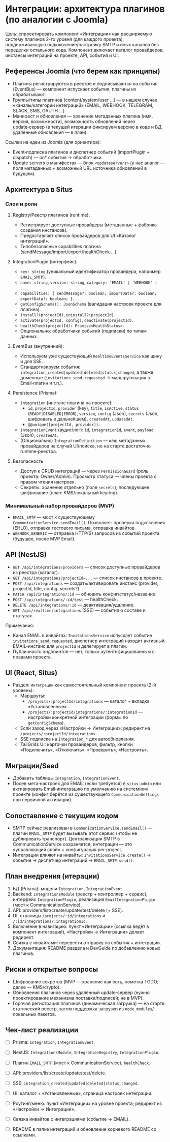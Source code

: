 # Интеграции: архитектура плагинов (по аналогии с Joomla)

Цель: спроектировать компонент «Интеграции» как расширяемую систему плагинов 2-го уровня (для каждого проекта), поддерживающую подключение/настройку SMTP и иных каналов без переделки остального кода. Компонент включает каталог провайдеров, инстансы интеграций на проекте, API, события и UI.

## Референсы Joomla (что берем как принципы)

- Плагины регистрируются в реестре и подписываются на события (EventBus) — компонент испускает события, плагины их обрабатывают.
- Группы/типы плагинов (content/system/user …) — в нашем случае «каналы/категории интеграций» (EMAIL, WEBHOOK, TELEGRAM, SLACK, SMS, OAUTH …).
- Манифест и обновления — хранение метаданных плагина (имя, версия, возможности), возможность обновлений через update‑сервер (в текущей итерации фиксируем версию в коде и БД, удалённые обновления — в план).

Ссылки на идеи из Joomla (для ориентира):
- Event‑подписка плагинов и диспетчер событий (importPlugin + dispatch) — on* события → обработчики.
- Update servers в манифестах — блок `<updateservers>` (у нас аналог — поля метаданных + возможный URL источника обновлений в будущем).

## Архитектура в Situs

### Слои и роли

1) Registry/Реестр плагинов (runtime):
   - Регистрирует доступные провайдеры (метаданные + фабрика создания инстансов).
   - Предоставляет список провайдеров для UI «Каталог интеграций».
   - Типобезопасные capabilities плагина (sendMessage/import/export/healthCheck …).

2) IntegrationPlugin (интерфейс):
   - `key: string` (уникальный идентификатор провайдера, например `EMAIL_SMTP`).
   - `name: string`, `version: string`, `category: 'EMAIL' | 'WEBHOOK' | ...`.
   - `capabilities: { sendMessage?: boolean; importData?: boolean; exportData?: boolean; }`.
   - `getConfigSchema(): JsonSchema` (валидация настроек проекта для плагина).
   - `install?(projectId)`, `uninstall?(projectId)`.
   - `activate(projectId, config)`, `deactivate(projectId)`.
   - `healthCheck(projectId): Promise<HealthStatus>`.
   - Опционально: обработчики событий (подписки) по типам данных.

3) EventBus (внутренний):
   - Используем уже существующий `RealtimeEventsService` как шину и для SSE.
   - Стандартизируем события: `integration_created|updated|deleted|status_changed`, а также доменные (`invitations_send_requested` → маршрутизация в Email‑плагин и т.п.).

4) Persistence (Prisma):
   - `Integration` (инстанс плагина на проекте):
     - `id`, `projectId`, `provider` (key), `title`, `isActive`, `status` (`READY|DISABLED|ERROR`), `version`, `config` (Json), `secrets` (Json, шифровать в дальнейшем), `createdAt`, `updatedAt`.
     - `@@unique([projectId, provider])`.
   - `IntegrationEvent` (аудит/лог): `id`, `integrationId`, `event`, `payload` (Json), `createdAt`.
   - (Опционально) `IntegrationDefinition` — кэш метаданных провайдеров на случай UI/поиска, но на старте достаточно runtime‑реестра.

5) Безопасность
   - Доступ к CRUD интеграций — через `PermissionGuard` (роль проекта: Owner/Admin). Просмотр статуса — члены проекта с правом чтения настроек.
   - Секреты: хранение отдельно (поле `secrets`), последующее шифрование (план: KMS/локальный keyring).

### Минимальный набор провайдеров (MVP)

- `EMAIL_SMTP` — мост к существующему `CommunicationService.sendEmail()`. Позволяет: проверка подключения (EHLO), отправка тестового письма, отправка инвайтов.
- `WEBHOOK_GENERIC` — отправка HTTP(S) запросов из событий проекта (будущее, после MVP Email).

## API (NestJS)

- `GET /api/integrations/providers` — список доступных провайдеров из реестра (каталог).
- `GET /api/integrations?projectId=...` — список инстансов в проекте.
- `POST /api/integrations` — создать/активировать инстанс (provider, projectId, title, config, secrets?).
- `PATCH /api/integrations/:id` — обновить конфиг/статус/название.
- `POST /api/integrations/:id/test` — healthCheck.
- `DELETE /api/integrations/:id` — деактивация/удаление.
- `GET /api/realtime/integrations` (SSE) — события о составе и статусах.

Примечания:
- Канал EMAIL в инвайтах: `InvitationsService` испускает событие `invitations_send_requested`, диспетчер интеграций находит активный EMAIL‑инстанс для `projectId` и делегирует в плагин.
- Публичность эндпоинтов — нет, только аутентифицированным с правами проекта.

## UI (React, Situs)

- Раздел: `Интеграции` как самостоятельный компонент проекта (2-й уровень):
  - Маршруты:
    - `/projects/:projectId/integrations` — каталог + вкладка «Установленные».
    - `/projects/:projectId/integrations/:integrationId` — настройки конкретной интеграции (формы по `getConfigSchema`).
  - Если заход через «Настройки → Интеграции»: редирект на `/projects/:projectId/integrations`.
  - SSE подписка на `integration_*` для автообновления.
  - TailGrids UI: карточки провайдеров, фильтр, кнопки «Подключить», «Отключить», «Проверить», «Настроить».

## Миграции/Seed

- Добавить таблицы `Integration`, `IntegrationEvent`.
- Посев мета‑настроек для EMAIL (если требуется) в `situs-admin` или активировать Email‑интеграцию по умолчанию на системном проекте (конфиг берётся из существующего `CommunicationSettings` при первичной активации).

## Сопоставление с текущим кодом

- SMTP сейчас реализован в `CommunicationService.sendEmail()` — плагин `EMAIL_SMTP` будет вызывать этот сервис (чтобы не дублировать транспорт). Централизация SMTP в CommunicationService сохраняется; интеграции — это «управляющий слой» + конфигурация per‑project.
- Интеграции влияют на инвайты: `InvitationsService.create()` → событие → диспетчер интеграций → `EMAIL_SMTP.send()`.

## План внедрения (итерации)

1) БД (Prisma): модели `Integration`, `IntegrationEvent`.
2) Backend: `IntegrationsModule` (реестр + контроллер + сервис), интерфейс `IntegrationPlugin`, реализация `EmailIntegrationPlugin` (мост к CommunicationService).
3) API: providers/list/create/update/test/delete (+ SSE).
4) UI: страницы `/projects/:id/integrations` и `/:id/integrations/:integrationId`.
5) Включение в навигацию: пункт «Интеграции» (ссылка ведёт в компонент интеграций), «Настройки → Интеграции» делает редирект.
6) Связка с инвайтами: перевести отправку на события + интеграции.
7) Документация: README раздела и DevGuide по добавлению новых плагинов.

## Риски и открытые вопросы

- Шифрование секретов (MVP — хранение как есть, пометка TODO; далее — KMS/crypto).
- Обновления плагинов через удалённый update‑сервер (нужно проектирование механизма поставки/подписей; не в MVP).
- Горячая регистрация плагинов (динамическая загрузка) — на старте статический реестр, затем поддержка загрузки из `node_modules`/локальных пакетов.

## Чек‑лист реализации

- [ ] Prisma: `Integration`, `IntegrationEvent`.
- [ ] NestJS: `IntegrationsModule`, `IntegrationRegistry`, `IntegrationPlugin`.
- [ ] Плагин `EMAIL_SMTP` (мост к CommunicationService), `healthCheck`.
- [ ] API: providers/list/create/update/test/delete.
- [ ] SSE: `integration_created|updated|deleted|status_changed`.
- [ ] UI: каталог + «Установленные», страница настроек интеграции.
- [ ] Роутинг/меню: пункт «Интеграции» на уровне проекта; редирект из «Настройки → Интеграции».
- [ ] Связка инвайтов с интеграциями (событие → EMAIL).
- [ ] README в папке интеграций и обновление корневого README со ссылками.


